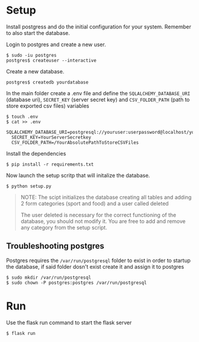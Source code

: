 # Setup

Install postgress and do the initial configuration for your system.
Remember to also start the database.

Login to postgres and create a new user.
```shell
$ sudo -iu postgres
postgres$ createuser --interactive
```

Create a new database.
```shell
postgres$ createdb yourdatabase
```

In the main folder create a .env file and define the `SQLALCHEMY_DATABASE_URI` (database uri), `SECRET_KEY` (server secret key) and `CSV_FOLDER_PATH` (path to store exported csv files) variables
```shell
$ touch .env
$ cat >> .env
  SQLALCHEMY_DATABASE_URI=postgresql://youruser:userpassword@localhost/yourdatabase
  SECRET_KEY=YourServerSecretkey
  CSV_FOLDER_PATH=/YourAbsolutePathToStoreCSVFiles
```

Install the dependencies
```shell
$ pip install -r requirements.txt
```

Now launch the setup scritp that will initalize the database.
```shell
$ python setup.py
```

> NOTE: The scipt initializes the database creating all tables and adding 2 form categories (sport and food) and a user called deleted
> 
> The user deleted is necessary for the correct functioning of the database, you should not modify it.
> You are free to add and remove any category from the setup script.

## Troubleshooting postgres

Postgres requires the `/var/run/postgresql` folder to exist in order to startup the database, if said folder dosn't exist create it and assign it to postgres
```shell
$ sudo mkdir /var/run/postgresql
$ sudo chown -P postgres:postgres /var/run/postgresql
```

# Run

Use the flask run command to start the flask server
```
$ flask run
```